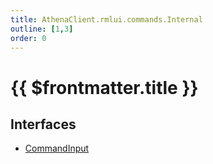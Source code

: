 ```yaml
---
title: AthenaClient.rmlui.commands.Internal
outline: [1,3]
order: 0
---
```


# {{ $frontmatter.title }}


## Interfaces

- [CommandInput](../interfaces/client_rmlui_commands_Internal_CommandInput.md)
